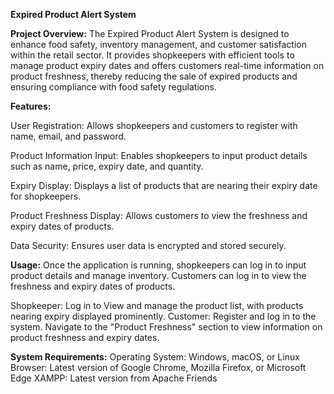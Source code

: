 **Expired Product Alert System**

**Project Overview:**
The Expired Product Alert System is designed to enhance food safety, inventory management, and customer satisfaction within the retail sector. It provides shopkeepers with efficient tools to manage product expiry dates and offers customers real-time information on product freshness, thereby reducing the sale of expired products and ensuring compliance with food safety regulations.

**Features:**

User Registration: Allows shopkeepers and customers to register with name, email, and password.

Product Information Input: Enables shopkeepers to input product details such as name, price, expiry date, and quantity.

Expiry Display: Displays a list of products that are nearing their expiry date for shopkeepers.

Product Freshness Display: Allows customers to view the freshness and expiry dates of products.

Data Security: Ensures user data is encrypted and stored securely.

**Usage:**
Once the application is running, shopkeepers can log in to input product details and manage inventory. Customers can log in to view the freshness and expiry dates of products.

Shopkeeper:
Log in to View and manage the product list, with products nearing expiry displayed prominently.
Customer:
Register and log in to the system.
Navigate to the "Product Freshness" section to view information on product freshness and expiry dates.

**System Requirements:**
Operating System: Windows, macOS, or Linux
Browser: Latest version of Google Chrome, Mozilla Firefox, or Microsoft Edge
XAMPP: Latest version from Apache Friends

